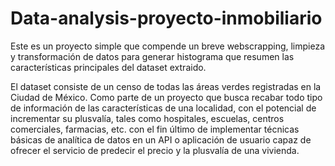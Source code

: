 # Data-analysis-proyecto-inmobiliario
Este es un proyecto simple que compende un breve webscrapping, limpieza y transformación de datos para generar histograma que resumen las características principales del dataset extraido.

El dataset consiste de un censo de todas las áreas verdes registradas en la Ciudad de México. Como parte de un proyecto que busca recabar todo tipo de información de las características
de una localidad, con el potencial de incrementar su plusvalía, tales como hospitales, escuelas, centros comerciales, farmacias, etc. con el fin último de implementar técnicas básicas de analítica
de datos en un API o aplicación de usuario capaz de ofrecer el servicio de predecir el precio y la plusvalía de una vivienda.




